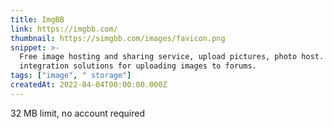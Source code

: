 ```yaml
---
title: ImgBB
link: https://imgbb.com/
thumbnail: https://simgbb.com/images/favicon.png
snippet: >-
  Free image hosting and sharing service, upload pictures, photo host. Offers
  integration solutions for uploading images to forums.
tags: ["image", " storage"]
createdAt: 2022-04-04T00:00:00.000Z
---
```

32 MB limit, no account required